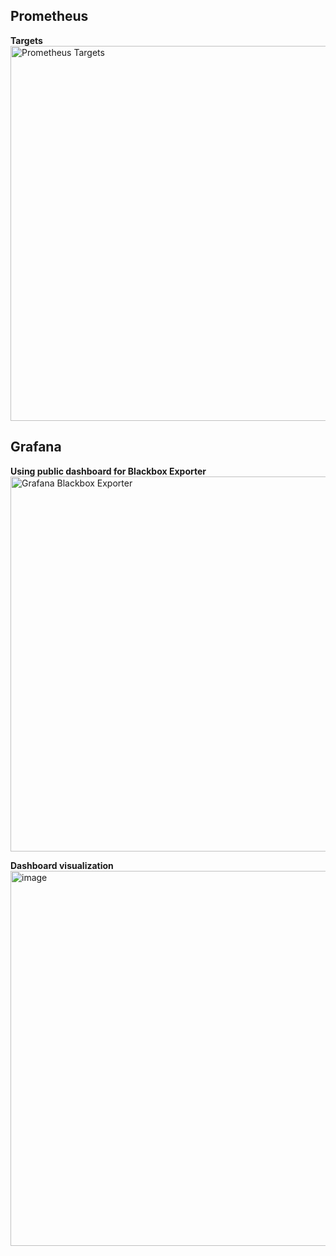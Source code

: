 ## Prometheus

**Targets**
<img width="800" height="600" alt="Prometheus Targets" src="https://github.com/user-attachments/assets/6dbffe60-1b09-4691-abff-b9f6fbbe8233" />

## Grafana

**Using public dashboard for Blackbox Exporter**  
<img width="800" height="600" alt="Grafana Blackbox Exporter" src="https://github.com/user-attachments/assets/bea16e56-a0a3-4e87-bec0-4202d4cb739b" />

**Dashboard visualization**
<img width="800" height="600" alt="image" src="https://github.com/user-attachments/assets/cbb1911c-e5c2-4ede-826d-1d1f5429f83a" />

